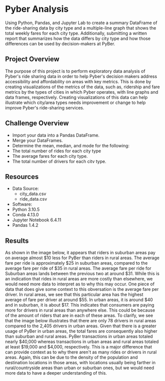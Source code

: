 # Pyber Analysis

Using Python, Pandas, and Jupyter Lab to create a summary DataFrame of the ride-sharing data by city type and a multiple-line graph that shows the total weekly fares for each city type. Additionally, submitting a written report that summarizes how the data differs by city type and how those differences can be used by decision-makers at PyBer.

## Project Overview

The purpose of this project is to perform exploratory data analysis of Pyber's ride sharing data in order to help Pyber's decision makers address accessibility and affordability on areas with key metrics. This is done by creating visualizations of the metrics of the data, such as, ridership and fare metrics by the types of cities in which Pyber operates, with line graphs and data frames, respectively. Creating visualizations of this data can help illustrate which city/area types needs improvement or change to help improve Pyber's ride-sharing services.


## Challenge Overview


- Import your data into a Pandas DataFrame.
- Merge your DataFrames.
- Determine the mean, median, and mode for the following:
 - The total number of rides for each city type
 - The average fares for each city type.
 - The total number of drivers for each citv type.



## Resources

- Data Source:
  - city_data.csv
  - ride_data.csv
 - Software:
  - Python 3.10.5
  - Conda 4.13.0
  - Jupyter Notebook 6.4.11
  - Pandas 1.4.2

## Results 

As shown in the image below, it appears that riders in suburban areas pay on average almost $10 less for PyBer than riders in rural areas. The average fare per ride is approximately $25 in suburban areas, compared to the average fare per ride of $35 in rural areas. The average fare per ride for Suburban areas lands between the previous two at around $31. While this is an indication that rides in rural areas are more costly than elsewhere, we would need more data to interpret as to why this may occur. One piece of data that does give some context to this obversation is the average fare per driver. In rural areas, we see that this particular area has the highest average of fare per driver at around $55. In urban areas, it is around $40 and in suburban, it is about $17. This indicates that consumers are paying more for drivers in rural areas than anywhere else. This could be because of the amount of riders that are in each of these areas. To clarify, we see that the image below illustrates that there are only 78 drivers in rural areas compared to the 2,405 drivers in urban areas. Given that there is a greater usage of PyBer in urban areas, the total fares are consequently also higher than suburban and rural areas. PyBer transactions in urban areas totaled nearly $40,000 whereas transactions in urban areas and rural areas totaled at least $19,000 and $4,000, respectively. This is a major difference that can provide context as to why there aren't as many rides or drivers in rural areas. Again, this can be due to the density of the population and destination locations in those areas, with locations usually being farther in rural/countryside areas than urban or suburban ones, but we would need more data to have a deeper understanding of this. 

